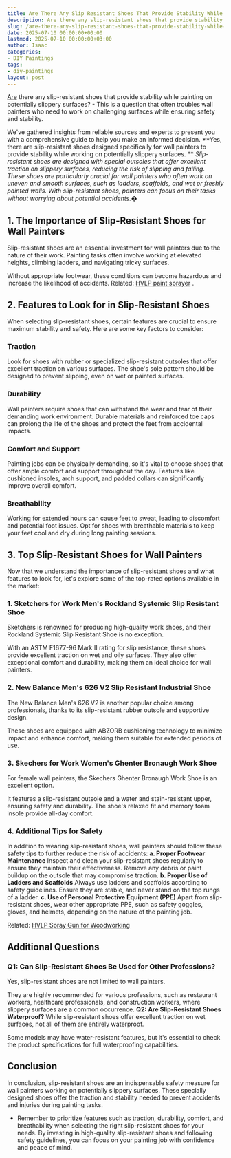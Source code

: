 ```yaml
---
title: Are There Any Slip Resistant Shoes That Provide Stability While Painting on Potentially Slippery Surfaces
description: Are there any slip-resistant shoes that provide stability while painting on potentially slippery surfaces? - This is a question that often troubles wall...
slug: /are-there-any-slip-resistant-shoes-that-provide-stability-while-painting-on-potentially-slippery-surfaces/
date: 2025-07-10 00:00:00+00:00
lastmod: 2025-07-10 00:00:00+03:00
author: Isaac
categories:
- DIY Paintings
tags:
- diy-paintings
layout: post
---
```

[Are](https://pestpolicy.com/are-bed-bug-eggs-hard-or-soft/) there any slip-resistant shoes that provide stability while painting on potentially slippery surfaces? - This is a question that often troubles wall painters who need to work on challenging surfaces while ensuring safety and stability.

We've gathered insights from reliable sources and experts to present you with a comprehensive guide to help you make an informed decision.
**Yes, there are slip-resistant shoes designed specifically for wall painters to provide stability while working on potentially slippery surfaces. **
*Slip-resistant shoes are designed with special outsoles that offer excellent traction on slippery surfaces, reducing the risk of slipping and falling. These shoes are particularly crucial for wall painters who often work on uneven and smooth surfaces, such as ladders, scaffolds, and wet or freshly painted walls. With slip-resistant shoes, painters can focus on their tasks without worrying about potential accidents.�*
## **1. The Importance of Slip-Resistant Shoes for Wall Painters**
Slip-resistant shoes are an essential investment for wall painters due to the nature of their work. Painting tasks often involve working at elevated heights, climbing ladders, and navigating tricky surfaces.

Without appropriate footwear, these conditions can become hazardous and increase the likelihood of accidents. Related:
[HVLP paint sprayer](https://pestpolicy.com/best-hvlp-paint-sprayer-for-latex-paint/)
.
## **2. Features to Look for in Slip-Resistant Shoes**
When selecting slip-resistant shoes, certain features are crucial to ensure maximum stability and safety. Here are some key factors to consider:
### **Traction**
Look for shoes with rubber or specialized slip-resistant outsoles that offer excellent traction on various surfaces. The shoe's sole pattern should be designed to prevent slipping, even on wet or painted surfaces.
### **Durability**
Wall painters require shoes that can withstand the wear and tear of their demanding work environment. Durable materials and reinforced toe caps can prolong the life of the shoes and protect the feet from accidental impacts.
### **Comfort and Support**
Painting jobs can be physically demanding, so it's vital to choose shoes that offer ample comfort and support throughout the day. Features like cushioned insoles, arch support, and padded collars can significantly improve overall comfort.
### **Breathability**
Working for extended hours can cause feet to sweat, leading to discomfort and potential foot issues. Opt for shoes with breathable materials to keep your feet cool and dry during long painting sessions.
## **3. Top Slip-Resistant Shoes for Wall Painters**
Now that we understand the importance of slip-resistant shoes and what features to look for, let's explore some of the top-rated options available in the market:
### **1. Sketchers for Work Men's Rockland Systemic Slip Resistant Shoe**
Sketchers is renowned for producing high-quality work shoes, and their Rockland Systemic Slip Resistant Shoe is no exception.

With an ASTM F1677-96 Mark II rating for slip resistance, these shoes provide excellent traction on wet and oily surfaces. They also offer exceptional comfort and durability, making them an ideal choice for wall painters.
### **2. New Balance Men's 626 V2 Slip Resistant Industrial Shoe**
The New Balance Men's 626 V2 is another popular choice among professionals, thanks to its slip-resistant rubber outsole and supportive design.

These shoes are equipped with ABZORB cushioning technology to minimize impact and enhance comfort, making them suitable for extended periods of use.
### **3. Skechers for Work Women's Ghenter Bronaugh Work Shoe**
For female wall painters, the Skechers Ghenter Bronaugh Work Shoe is an excellent option.

It features a slip-resistant outsole and a water and stain-resistant upper, ensuring safety and durability. The shoe's relaxed fit and memory foam insole provide all-day comfort.
### **4. Additional Tips for Safety**
In addition to wearing slip-resistant shoes, wall painters should follow these safety tips to further reduce the risk of accidents:
**a. Proper Footwear Maintenance**
Inspect and clean your slip-resistant shoes regularly to ensure they maintain their effectiveness. Remove any debris or paint buildup on the outsole that may compromise traction.
**b. Proper Use of Ladders and Scaffolds**
Always use ladders and scaffolds according to safety guidelines. Ensure they are stable, and never stand on the top rungs of a ladder.
**c. Use of Personal Protective Equipment (PPE)**
Apart from slip-resistant shoes, wear other appropriate PPE, such as safety goggles, gloves, and helmets, depending on the nature of the painting job.

Related:
[HVLP Spray Gun for Woodworking](https://pestpolicy.com/best-hvlp-spray-gun-for-woodworking/)
## **Additional Questions**
### **Q1: Can Slip-Resistant Shoes Be Used for Other Professions?**
Yes, slip-resistant shoes are not limited to wall painters.

They are highly recommended for various professions, such as restaurant workers, healthcare professionals, and construction workers, where slippery surfaces are a common occurrence.
**Q2: Are Slip-Resistant Shoes Waterproof?**
While slip-resistant shoes offer excellent traction on wet surfaces, not all of them are entirely waterproof.

Some models may have water-resistant features, but it's essential to check the product specifications for full waterproofing capabilities.
## **Conclusion**
In conclusion, slip-resistant shoes are an indispensable safety measure for wall painters working on potentially slippery surfaces. These specially designed shoes offer the traction and stability needed to prevent accidents and injuries during painting tasks.
- Remember to prioritize features such as traction, durability, comfort, and breathability when selecting the right slip-resistant shoes for your needs.
By investing in high-quality slip-resistant shoes and following safety guidelines, you can focus on your painting job with confidence and peace of mind.